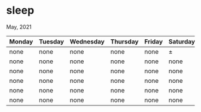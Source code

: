 # sleep
May, 2021

Monday  | Tuesday  | Wednesday | Thursday | Friday | Saturday | Sunday
---     | ---      | ---       | ---      | ---    | ---      | ---
 none     | none      | none       | none      | none    | ±        | +
 none     | none      | none       | none      | none    | none     | none
 none     | none      | none       | none      | none    | none     | none
 none     | none      | none       | none      | none    | none     | none
 none     | none      | none       | none      | none    | none     | none
 none     | none      | none       | none      | none    | none     | none

